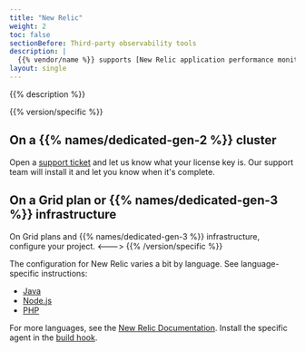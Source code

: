 ```yaml
---
title: "New Relic"
weight: 2
toc: false
sectionBefore: Third-party observability tools
description: |
  {{% vendor/name %}} supports [New Relic application performance monitoring](https://newrelic.com/products/application-monitoring).
layout: single
---
```


{{% description %}}

{{% version/specific %}}

## On a {{% names/dedicated-gen-2 %}} cluster

Open a [support ticket](/learn/overview/get-support) and let us know what your license key is.
Our support team will install it and let you know when it's complete.

## On a Grid plan or {{% names/dedicated-gen-3 %}} infrastructure

On Grid plans and {{% names/dedicated-gen-3 %}} infrastructure, configure your project.
<--->
{{% /version/specific %}}

The configuration for New Relic varies a bit by language.
See language-specific instructions:

*   [Java](./java.md)
*   [Node.js](./nodejs.md)
*   [PHP](./php.md)

For more languages, see the [New Relic Documentation](https://docs.newrelic.com/docs/agents/).
Install the specific agent in the [build hook](../../../create-apps/hooks/_index.md).
